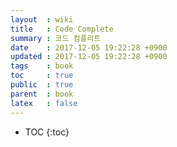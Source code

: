 ```yaml
---
layout  : wiki
title   : Code Complete
summary : 코드 컴플리트
date    : 2017-12-05 19:22:28 +0900
updated : 2017-12-05 19:22:28 +0900
tags    : book
toc     : true
public  : true
parent  : book
latex   : false
---
```

* TOC
{:toc}
